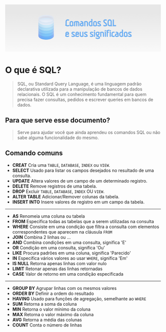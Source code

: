
![Logo](https://github.com/adriellison/Reposit-rio-de-SQL/blob/main/cover.png)


# O que é SQL?

> SQL, ou Standard Query Language, é uma linguagem padrão declarativa utilizada para a manipulação de bancos de dados relacionais.
O SQL é um conhecimento fundamental para quem precisa fazer consultas, pedidos e escrever queries em bancos de dados.

## Para que serve esse documento?

> Serve para ajudar você que ainda aprendeu os comandos SQL ou não sabe alguma funcionalidade do mesmo.


## Comando comuns

- **CREAT**
    Cria uma `TABLE`, `DATABASE`, `INDEX` ou `VIEW`.
- **SELECT**
    Usado para listar os campos desejados no resultado de uma consulta.
- **UPDATE**
    Altera valores de um campo de um determinado registro.
- **DELETE**
    Remove registros de uma tabela.
- **DROP**
    Excluir `TABLE`, `DATABASE`, `INDEX` OU `VIEW`.
- **ALTER TABLE**
    Adicionar/Remover colunas da tabela.
- **INSERT INTO**
    Insere valores de registro em um campo da tabela.
---
- **AS**
    Renomeia uma coluna ou tabela
- **FROM**
    Especifica todas as tabelas que a serem utilizadas na consulta
- **WHERE**
    Consiste em uma condição que filtra a consulta com elementos correspondentes que aparecem na cláusula `FROM`
- **JOIN**
    Combina 2 linhas ou ...
- **AND**
    Combina condições em uma consulta, significa 'E'
- **OR**
    Condição em uma consulta, significa 'Ou'
- **LIKE**
    Procura padrões em uma coluna, significa 'Parecido'
- **IN**
    Especifica vários valores ao usar `WHERE`, significa 'Em'
- **IS NULL**
    Retorna apenas linhas com valor nulo
- **LIMIT**
    Retonar apenas das linhas retornadas
- **CASE**
    Valor de retorno em uma condição especificada
---
- **GROUP BY**
    Agrupar linhas com os mesmos valores
- **ORDER BY**
    Definir a ordem do resultado
- **HAVING**
    Usado para funções de agregação, semelhante ao `WHERE`
- **SUM**
    Retorna a soma da coluna
- **MIN**
    Retorna o valor mínimo da coluna
- **MAX**
    Retorna o valor máximo da coluna
- **AVG**
    Retorna a média das colunas
- **COUNT**
    Conta o número de linhas
